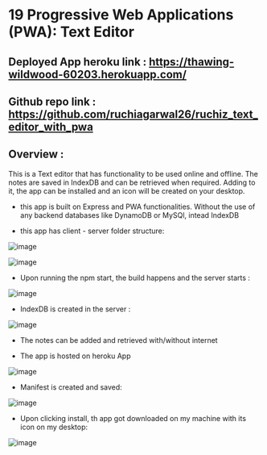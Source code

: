 # 19 Progressive Web Applications (PWA): Text Editor

## Deployed App heroku link : https://thawing-wildwood-60203.herokuapp.com/

## Github repo link : https://github.com/ruchiagarwal26/ruchiz_text_editor_with_pwa

## Overview :
This is a Text editor that has functionality to be used online and offline. The notes are saved in IndexDB and can be retrieved when required. 
Adding to it, the app can be installed and an icon will be created on your desktop.

* this app is built on Express and PWA functionalities. Without the use of any backend databases like DynamoDB or MySQl, intead IndexDB

* this app has client - server folder structure:

![image](https://user-images.githubusercontent.com/115508901/236969455-68216496-73a2-4478-ba58-c69f942fbc40.png)

![image](https://user-images.githubusercontent.com/115508901/236970712-a4ea9c5a-ad40-485c-8b1a-65fa1decb9dd.png)

* Upon running the npm start, the build happens and the server starts :

![image](https://user-images.githubusercontent.com/115508901/236969411-257d1279-399c-4ace-8135-b10020b23d8a.png)

* IndexDB is created in the server :

![image](https://user-images.githubusercontent.com/115508901/236969679-59f43ab9-df9e-4ff1-befb-14dcf50da9b6.png)


* The notes can be added and retrieved with/without internet

* The app is hosted on heroku App

![image](https://user-images.githubusercontent.com/115508901/236969939-0518d9ef-2c25-4095-96f2-69c22387398d.png)

* Manifest is created and saved:

![image](https://user-images.githubusercontent.com/115508901/236970843-3e6b50b2-00a5-4f85-8976-48cfe3dbf3c1.png)

* Upon clicking install, th app got downloaded on my machine with its icon on my desktop:

![image](https://user-images.githubusercontent.com/115508901/236970231-0b682be2-8433-4950-a400-ab01529e258b.png)




